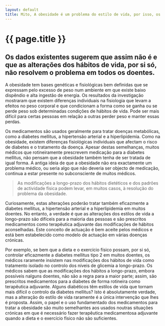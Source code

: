 ```yaml
---
layout: default
title: Mito, A obesidade é um problema do estilo de vida, por isso, os medicamentos não são necessários
---
```


# {{ page.title }}

## Os dados existentes sugerem que assim não é e que as alterações dos hábitos de vida, por si só, não resolvem o problema em todos os doentes.

A obesidade tem bases genéticas e fisiológicas bem definidas que se expressam pelo excesso de peso num ambiente em que existe baixo dispêndio e alta ingestão de energia. Os resultados da investigação mostraram que existem diferenças individuais na fisiologia que levam a efeitos no peso corporal e que condicionam a forma como se ganha ou se perde peso sob determinadas condições de hábitos de vida. Pode ser mais difícil para certas pessoas em relação a outras perder peso e manter essas perdas.

Os medicamentos são usados geralmente para tratar doenças metabólicas, como a diabetes mellitus, a hipertensão arterial e a hiperlipidemia. Como na obesidade, existem diferenças fisiológicas individuais que afectam o risco de diabetes e o tratamento da doença. Apesar destas semelhanças, muitos médicos que rotineiramente prescrevem medicação para a diabetes mellitus, não pensam que a obesidade também tenha de ser tratada de igual forma. A antiga ideia de que a obesidade não era exactamente um problema médico, ou seria algo que não deveria ser objecto de medicação, continua a estar presente no subconsciente de muitos médicos.

> As modificações a longo-prazo dos hábitos dietéticos e dos padrões de actividade física podem levar, em muitos casos, à resolução do problema da obesidade.

Curiosamente, estas alterações poderão tratar também eficazmente a diabetes mellitus, a hipertensão arterial e a hiperlipidemia em muitos doentes. No entanto, a verdade é que as alterações dos estilos de vida a longo-prazo são difíceis para a maioria das pessoas e são prescritos medicamentos como terapêutica adjuvante das modificações de hábitos aconselhadas. Este conceito de actuação é bem aceite pelos médicos e está bem estabelecido como modelo de actuação em várias doenças crónicas.

Por exemplo, se bem que a dieta e o exercício físico possam, por si só, controlar eficazmente a diabetes mellitus tipo 2 em muitos doentes, os médicos raramente insistem nas modificações dos hábitos de vida como tratamento isolado no controlo dos níveis de glicemia a longo-prazo. Os médicos sabem que as modificações dos hábitos a longo-prazo, embora possíveis nalguns doentes, não são a regra para a maior parte; assim, são prescritos medicamentos para a diabetes de forma rotineira como terapêutica adjuvante. Alguns diabéticos têm estilos de vida que tornam mais difícil o controlo da diabetes mellitus? Isto é absolutamente verdade, mas a alteração do estilo de vida raramente é a única intervenção que lhes é proposta. Assim, o papel e o uso fundamentado dos medicamentos para tratar a obesidade são muito semelhantes aos usados noutras situações crónicas em que é necessário fazer terapêutica medicamentosa adjuvante quando a dieta e o exercício físico não são suficientes.